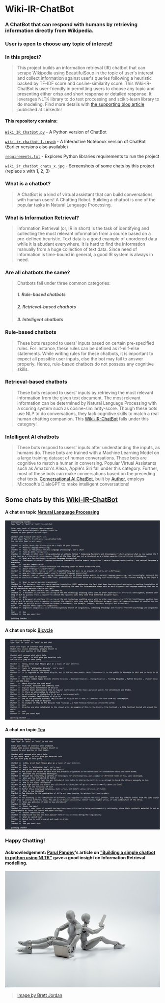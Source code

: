 # Wiki-IR-ChatBot

### A ChatBot that can respond with humans by retrieving information directly from Wikipedia.
### User is open to choose any topic of interest!

### In this project?
> This project builds an information retrieval (IR) chatbot that can scrape Wikipedia using BeautifulSoup in the topic of user's interest and collect information against user's queries following a heuristic backed by TF-IDF score and cosine-similarity score. This Wiki-IR-ChatBot is user-friendly in permitting users to choose any topic and presenting either crisp and short response or detailed response. It leverages NLTK library to do text processing and scikit-learn library to do modeling. Find more details with [the supporting blog article](https://www.linkedin.com/pulse/wiki-ir-chatbot-wikipedia-information-retrieval-bot-lakshmanamoorthy/) published at LinkedIn!

#### This repository contains:

[`Wiki_IR_ChatBot.py`](https://github.com/RajkumarGalaxy/Wiki-IR-ChatBot/blob/main/Wiki_IR_ChatBot.py)  - A Python version of ChatBot

[`wiki-ir-chatbot_1.ipynb`](https://github.com/RajkumarGalaxy/Wiki-IR-ChatBot/blob/main/wiki-ir-chatbot_1.ipynb) - A Interactive Notebook version of ChatBot (Earlier versions also available)

[`requirements.txt`](https://github.com/RajkumarGalaxy/Wiki-IR-ChatBot/blob/main/requirements.txt)  - Explores Python libraries requirements to run the project

`wiki_ir_chatbot_chats_x.jpg`  - Screenshots of some chats by this project (replace x with 1, 2, 3)


### What is a chatbot?
> A ChatBot is a kind of virtual assistant that can build conversations with human users! A Chatting Robot. Building a chatbot is one of the popular tasks in Natural Language Processing.

### What is Information Retrieval?
> Information Retrieval (or, IR in short) is the task of identifying and collecting the most relevant information from a source based on a pre-defined heuristic. Text data is a good example of unordered data while it is abudant everywhere. It is hard to find the information manually from a huge collection of text data. Since need of information is time-bound in general, a good IR system is always in need. 

### Are all chatbots the same?
> Chatbots fall under three common categories:
>##### 1. Rule-based chatbots
>##### 2. Retrieval-based chatbots
>##### 3. Intelligent chatbots
 
### Rule-based chatbots
> These bots respond to users' inputs based on certain pre-specified rules. For instance, these rules can be defined as if-elif-else statements. While writing rules for these chatbots, it is important to expect all possible user inputs, else the bot may fail to answer properly. Hence, rule-based chatbots do not possess any cognitive skills.

### Retrieval-based chatbots
> These bots respond to users' inputs by retrieving the most relevant information from the given text document. The most relevant information can be determined by Natural Language Processing with a scoring system such as cosine-similarity-score. Though these bots use NLP to do conversations, they lack cognitive skills to match a real human chatting companion. This [Wiki-IR-ChatBot](https://github.com/RajkumarGalaxy/Wiki-IR-ChatBot) falls under this category!

### Intelligent AI chatbots
> These bots respond to users' inputs after understanding the inputs, as humans do. These bots are trained with a Machine Learning Model on a large training dataset of human conversations. These bots are cognitive to match a human in conversing. Popular Virtual Assistants such as Amazon's Alexa, Apple's Siri fall under this category. Further, most of these bots can make conversations based on the preceding chat texts. [Conversational AI ChatBot](https://github.com/RajkumarGalaxy/Conversational-AI-ChatBot), built by [Author](https://github.com/RajkumarGalaxy), employs Microsoft's DialoGPT to make intelligent conversations!

## Some chats by this [Wiki-IR-ChatBot](https://www.kaggle.com/rajkumarl/wiki-ir-chatbot)
#### A chat on topic **[Natural Language Processing](https://en.wikipedia.org/wiki/Natural_language_processing)**
![chat3](https://raw.githubusercontent.com/RajkumarGalaxy/Wiki-IR-ChatBot/main/wiki_ir_chatbot_chats_3.jpg)


#### A chat on topic **[Bicycle](https://en.wikipedia.org/wiki/Bicycle)**
![chat2](https://raw.githubusercontent.com/RajkumarGalaxy/Wiki-IR-ChatBot/main/wiki_ir_chatbot_chats_2.jpg)


#### A chat on topic **[Tea](https://en.wikipedia.org/wiki/Tea)**
![chat1](https://raw.githubusercontent.com/RajkumarGalaxy/Wiki-IR-ChatBot/main/wiki_ir_chatbot_chats_1.jpg)

### Happy Chatting!

#### Acknowledgement: [Parul Pandey](https://www.linkedin.com/in/parulpandeyindia/)'s article on ["Building a simple chatbot in python using NLTK"](https://medium.com/analytics-vidhya/building-a-simple-chatbot-in-python-using-nltk-7c8c8215ac6e) gave a good insight on Information Retrieval modelling.  

![robo_chat](https://raw.githubusercontent.com/RajkumarGalaxy/dataset/master/Images/robo_chat.jpg)
> [Image by Brett Jordan](https://unsplash.com/@brett_jordan) 
